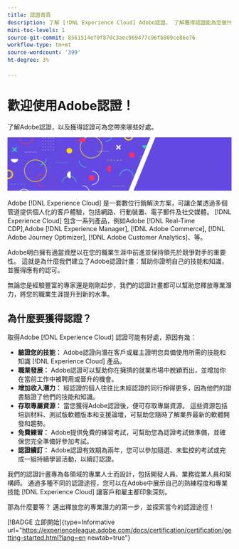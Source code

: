 ```yaml
---
title: 認證首頁
description: 了解 [!DNL Experience Cloud] Adobe認證。 了解獲得認證能為您做什麼。
mini-toc-levels: 1
source-git-commit: 8561514ef0f870c3aec969477c96fb809ce86e76
workflow-type: tm+mt
source-wordcount: '399'
ht-degree: 3%

---
```


# 歡迎使用Adobe認證！

了解Adobe認證，以及獲得認證可為您帶來哪些好處。

![橫幅](/help/certifications/assets/home_banner_narrow.png)

Adobe [!DNL Experience Cloud] 是一套數位行銷解決方案，可讓企業透過多個管道提供個人化的客戶體驗，包括網路、行動裝置、電子郵件及社交媒體。 [!DNL Experience Cloud] 包含一系列產品，例如Adobe [!DNL Real-Time CDP],Adobe [!DNL Experience Manager], [!DNL Adobe Commerce], [!DNL Adobe Journey Optimizer], [!DNL Adobe Customer Analytics]、等。

Adobe明白擁有適當資歷以在您的職業生涯中前進並保持領先於競爭對手的重要性。 這就是為什麼我們建立了Adobe認證計畫：幫助你證明自己的技能和知識，並獲得應有的認可。

無論您是經驗豐富的專家還是剛剛起步，我們的認證計畫都可以幫助您釋放專業潛力，將您的職業生涯提升到新的水準。

## 為什麼要獲得認證？

取得Adobe [!DNL Experience Cloud] 認證可能有好處，原因有幾：

* **驗證您的技能：** Adobe認證向潛在客戶或雇主證明您具備使用所需的技能和知識 [!DNL Experience Cloud] 產品。
* **職業發展：** Adobe認證可以幫助你在擁擠的就業市場中脫穎而出，並增加你在當前工作中被聘用或晉升的機會。
* **增加收入潛力：** 經認證的個人往往比未經認證的同行掙得更多，因為他們的證書驗證了他們的技能和知識。
* **存取專屬資源：** 當您獲得Adobe認證後，便可存取專屬資源。 這些資源包括培訓材料、測試版軟體版本和支援論壇，可幫助您隨時了解業界最新的軟體開發和趨勢。
* **免費練習：** Adobe提供免費的練習考試，可幫助您為認證考試做準備，並確保您完全準備好參加考試。
* **認證續訂：** Adobe認證有效期為兩年，您可以參加隨選、未監控的考試或完成一組持續學習活動，以續訂認證。

我們的認證計畫專為各領域的專業人士而設計，包括開發人員、業務從業人員和架構師。 通過多種不同的認證途徑，您可以在Adobe中展示自己的熟練程度和專業技能 [!DNL Experience Cloud] 讓客戶和雇主都印象深刻。

那為什麼要等？ 邁出釋放您的專業潛力的第一步，並探索當今的認證途徑！

[!BADGE 立即開始]{type=Informative url="https://experienceleague.adobe.com/docs/certification/certification/getting-started.html?lang=en newtab=true"}
